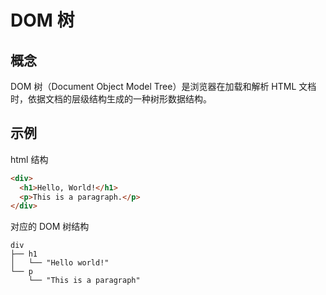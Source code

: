 # DOM 树

## 概念

DOM 树（Document Object Model Tree）是浏览器在加载和解析 HTML 文档时，依据文档的层级结构生成的一种树形数据结构。

## 示例

html 结构

```html
<div>
  <h1>Hello, World!</h1>
  <p>This is a paragraph.</p>
</div>
```

对应的 DOM 树结构

```text
div
├── h1
│   └── "Hello world!"
└── p
    └── "This is a paragraph"
```
